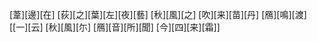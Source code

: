 [葦][邊][在] [荻][之][葉][左][夜][藝] [秋][風][之] [吹][来][苗][丹] [鴈][鳴][渡] [[一][云] [秋][風][尓] [鴈][音][所][聞] [今][四][来][霜]]
